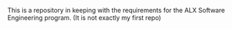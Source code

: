 This is a repository in keeping with the requirements for the ALX Software Engineering program.
(It is not exactly my first repo)